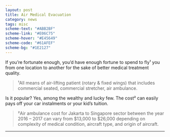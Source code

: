 ```yaml
---
layout: post
title: Air Medical Evacuation
category: news
tags: misc
scheme-text: "#ABB2BF"
scheme-link: "#E06C75"
scheme-hover: "#E45649"
scheme-code: "#61AFEF"
scheme-bg: "#1E2127"
---
```


If you’re fortunate enough, you’d have enough fortune to spend to fly¹ you from one location to another for the sake of better medical treatment quality.

>¹All means of air-lifting patient (rotary & fixed wings) that includes commercial seated, commercial stretcher, air ambulance.

Is it popular? Yes, among the wealthy and lucky few. The cost² can easily pays off your car instalments or your kid’s tuition.

>²Air ambulance cost for Jakarta to Singapore sector between the year 2016 – 2017 can vary from $13,000 to $26,000 depending on complexity of medical condition, aircraft type, and origin of aircraft.


---
